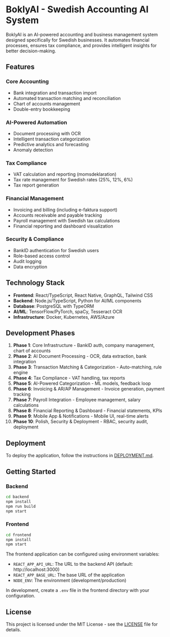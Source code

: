 # BoklyAI - Swedish Accounting AI System

BoklyAI is an AI-powered accounting and business management system designed specifically for Swedish businesses. It automates financial processes, ensures tax compliance, and provides intelligent insights for better decision-making.

## Features

### Core Accounting
- Bank integration and transaction import
- Automated transaction matching and reconciliation
- Chart of accounts management
- Double-entry bookkeeping

### AI-Powered Automation
- Document processing with OCR
- Intelligent transaction categorization
- Predictive analytics and forecasting
- Anomaly detection

### Tax Compliance
- VAT calculation and reporting (momsdeklaration)
- Tax rate management for Swedish rates (25%, 12%, 6%)
- Tax report generation

### Financial Management
- Invoicing and billing (including e-faktura support)
- Accounts receivable and payable tracking
- Payroll management with Swedish tax calculations
- Financial reporting and dashboard visualization

### Security & Compliance
- BankID authentication for Swedish users
- Role-based access control
- Audit logging
- Data encryption

## Technology Stack

- **Frontend**: React/TypeScript, React Native, GraphQL, Tailwind CSS
- **Backend**: Node.js/TypeScript, Python for AI/ML components
- **Database**: PostgreSQL with TypeORM
- **AI/ML**: TensorFlow/PyTorch, spaCy, Tesseract OCR
- **Infrastructure**: Docker, Kubernetes, AWS/Azure

## Development Phases

1. **Phase 1**: Core Infrastructure - BankID auth, company management, chart of accounts
2. **Phase 2**: AI Document Processing - OCR, data extraction, bank integration
3. **Phase 3**: Transaction Matching & Categorization - Auto-matching, rule engine
4. **Phase 4**: Tax Compliance - VAT handling, tax reports
5. **Phase 5**: AI-Powered Categorization - ML models, feedback loop
6. **Phase 6**: Invoicing & AR/AP Management - Invoice generation, payment tracking
7. **Phase 7**: Payroll Integration - Employee management, salary calculations
8. **Phase 8**: Financial Reporting & Dashboard - Financial statements, KPIs
9. **Phase 9**: Mobile App & Notifications - Mobile UI, real-time alerts
10. **Phase 10**: Polish, Security & Deployment - RBAC, security audit, deployment

## Deployment

To deploy the application, follow the instructions in [DEPLOYMENT.md](DEPLOYMENT.md).

## Getting Started

### Backend
```bash
cd backend
npm install
npm run build
npm start
```

### Frontend
```bash
cd frontend
npm install
npm start
```

The frontend application can be configured using environment variables:

- `REACT_APP_API_URL`: The URL to the backend API (default: http://localhost:3000)
- `REACT_APP_BASE_URL`: The base URL of the application
- `NODE_ENV`: The environment (development/production)

In development, create a `.env` file in the frontend directory with your configuration.

## License

This project is licensed under the MIT License - see the [LICENSE](LICENSE) file for details.
